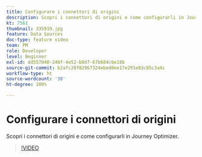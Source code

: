 ```yaml
---
title: Configurare i connettori di origini
description: Scopri i connettori di origini e come configurarli in Journey Optimizer.
kt: 7561
thumbnail: 335919.jpg
feature: Data Sources
doc-type: feature video
team: PM
role: Developer
level: Beginner
exl-id: dd557040-248f-4e52-b8d7-67b684c6e18b
source-git-commit: b2afc28f82967324ebed0ee17e291e83c85c3a4c
workflow-type: ht
source-wordcount: '30'
ht-degree: 100%

---
```


# Configurare i connettori di origini

Scopri i connettori di origini e come configurarli in Journey Optimizer.

>[!VIDEO](https://video.tv.adobe.com/v/335919?quality=12&learn=on)
